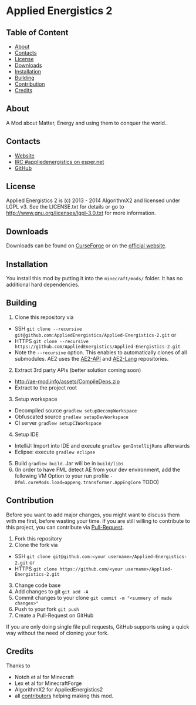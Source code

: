 # Applied Energistics 2

## Table of Content

* [About](#about)
* [Contacts](#contacts)
* [License](#license)
* [Downloads](#downloads)
* [Installation](#installation)
* [Building](#building)
* [Contribution](#contribution)
* [Credits](#credits)

## About

A Mod about Matter, Energy and using them to conquer the world..

## Contacts

* [Website](http://ae-mod.info/)
* [IRC #appliedenergistics on esper.net](http://webchat.esper.net/?channels=appliedenergistics&prompt=1)
* [GitHub](https://github.com/AppliedEnergistics/Applied-Energistics-2)

## License

Applied Energistics 2 is (c) 2013 - 2014 AlgorithmX2 and licensed under LGPL v3. See the LICENSE.txt for details or go to http://www.gnu.org/licenses/lgpl-3.0.txt for more information.

## Downloads

Downloads can be found on [CurseForge](http://www.curse.com/mc-mods/minecraft/223794-applied-energistics-2) or on the [official website](http://ae-mod.info/Downloads/).

## Installation

You install this mod by putting it into the `minecraft/mods/` folder. It has no additional hard dependencies.

## Building

1. Clone this repository via 
  - SSH `git clone --recursive git@github.com:AppliedEnergistics/Applied-Energistics-2.git` or 
  - HTTPS `git clone --recursive https://github.com/AppliedEnergistics/Applied-Energistics-2.git`
  - Note the `--recursive` option. This enables to automatically clones of all submodules. AE2 uses the [AE2-API](https://github.com/AlgorithmX2/Applied-Energistics-2-API) and [AE2-Lang](https://github.com/AppliedEnergistics/AppliedEnergistics-2-Localization) repositories. 
2. Extract 3rd party APIs (better solution coming soon)
  - http://ae-mod.info/assets/CompileDeps.zip
  - Extract to the project root
3. Setup workspace 
  - Decompiled source `gradlew setupDecompWorkspace`
  - Obfuscated source `gradlew setupDevWorkspace`
  - CI server `gradlew setupCIWorkspace`
4. Setup IDE
  - IntelliJ: Import into IDE and execute `gradlew genIntellijRuns` afterwards
  - Eclipse: execute `gradlew eclipse`
5. Build `gradlew build`. Jar will be in `build/libs`
6. (In order to have FML detect AE from your dev environment, add the following VM Option to your run profile `-Dfml.coreMods.load=appeng.transformer.AppEngCore` TODO)

## Contribution

Before you want to add major changes, you might want to discuss them with me first, before wasting your time.
If you are still willing to contribute to this project, you can contribute via [Pull-Request](https://help.github.com/articles/creating-a-pull-request).

1. Fork this repository
2. Clone the fork via
  * SSH `git clone git@github.com:<your username>/Applied-Energistics-2.git` or 
  * HTTPS `git clone https://github.com/<your username>/Applied-Energistics-2.git`
3. Change code base
4. Add changes to git `git add -A`
5. Commit changes to your clone `git commit -m "<summery of made changes>"`
6. Push to your fork `git push`
7. Create a Pull-Request on GitHub

If you are only doing single file pull requests, GitHub supports using a quick way without the need of cloning your fork.

## Credits

Thanks to
 
* Notch et al for Minecraft
* Lex et al for MinecraftForge
* AlgorithmX2 for AppliedEnergistics2
* all [contributors](https://github.com/AppliedEnergistics/Applied-Energistics-2/graphs/contributors) helping making this mod.
